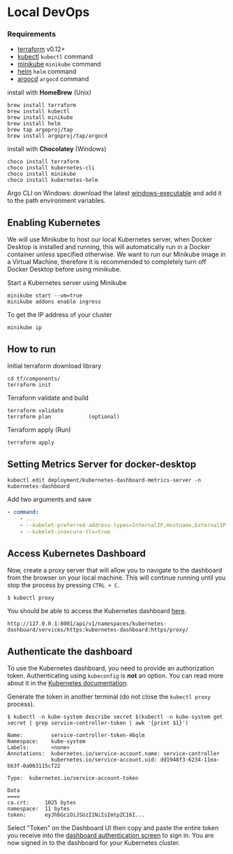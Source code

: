 # Local DevOps


### Requirements

- [terraform](https://terraform.io) v0.12+
- [kubectl](https://kubernetes.io/docs/tasks/tools/install-kubectl/) `kubectl` command
- [minikube](https://kubernetes.io/docs/tasks/tools/install-minikube/) `minikube` command
- [helm](https://helm.sh/docs/intro/install/) `helm` command
- [argocd](https://argoproj.github.io/argo-cd/cli_installation/) `argocd` command

install with **HomeBrew** (Unix)

``` shell
brew install terraform  
brew install kubectl  
brew install minikube  
brew install helm  
brew tap argoproj/tap  
brew install argoproj/tap/argocd  
```

install with **Chocolatey** (Windows)

``` shell
choco install terraform  
choco install kubernetes-cli  
choco install minikube  
choco install kubernetes-helm  
```

Argo CLI on Windows: download the latest [windows-executable](https://github.com/argoproj/argo-cd/releases) and add it to the path environment variables.

## Enabling Kubernetes

We will use Minikube to host our local Kubernetes server, when Docker Desktop is installed and running, this will automatically run in a Docker container unless specified otherwise. We want to run our Minikube image in a Virtual Machine, therefore it is recommended to completely turn off Docker Desktop before using minikube. 

Start a Kubernetes server using Minikube

``` shell
minikube start --vm=true
minikube addons enable ingress
```

To get the IP address of your cluster

``` shell
minikube ip
```

## How to run

Initial terraform download library

``` shell
cd tf/components/
terraform init
```

Terraform validate and build

``` shell
terraform validate
terraform plan            (optional)
```

Terraform apply (Run)

``` shell
terraform apply
```

## Setting Metrics Server for docker-desktop

``` shell
kubectl edit deployment/kubernetes-dashboard-metrics-server -n kubernetes-dashboard
```
Add two arguments and save
``` yaml
- command:
    - ...
    - --kubelet-preferred-address-types=InternalIP,Hostname,ExternalIP
    - --kubelet-insecure-tls=true
```

## Access Kubernetes Dashboard

Now, create a proxy server that will allow you to navigate to the dashboard 
from the browser on your local machine. This will continue running until you stop the process by pressing `CTRL + C`.

```shell
$ kubectl proxy
```

You should be able to access the Kubernetes dashboard [here](http://127.0.0.1:8001/api/v1/namespaces/kubernetes-dashboard/services/https:kubernetes-dashboard:https/proxy/).

```plaintext
http://127.0.0.1:8001/api/v1/namespaces/kubernetes-dashboard/services/https:kubernetes-dashboard:https/proxy/
```

## Authenticate the dashboard

To use the Kubernetes dashboard, you need to provide an authorization token. 
Authenticating using `kubeconfig` is **not** an option. You can read more about
it in the [Kubernetes documentation](https://kubernetes.io/docs/tasks/access-application-cluster/web-ui-dashboard/#accessing-the-dashboard-ui).

Generate the token in another terminal (do not close the `kubectl proxy` process).

```shell
$ kubectl -n kube-system describe secret $(kubectl -n kube-system get secret | grep service-controller-token | awk '{print $1}')

Name:         service-controller-token-46qlm
Namespace:    kube-system
Labels:       <none>
Annotations:  kubernetes.io/service-account.name: service-controller
              kubernetes.io/service-account.uid: dd1948f3-6234-11ea-bb3f-0a063115cf22

Type:  kubernetes.io/service-account-token

Data
====
ca.crt:     1025 bytes
namespace:  11 bytes
token:      eyJhbGciOiJSUzI1NiIsImtpZCI6I...
```

Select "Token" on the Dashboard UI then copy and paste the entire token you 
receive into the 
[dashboard authentication screen](http://127.0.0.1:8001/api/v1/namespaces/kubernetes-dashboard/services/https:kubernetes-dashboard:/proxy/) 
to sign in. You are now signed in to the dashboard for your Kubernetes cluster.

